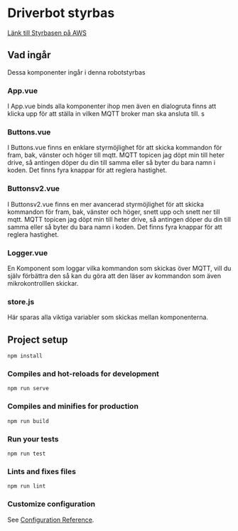 # Driverbot styrbas
[Länk till Styrbasen på AWS](http://robodriver.s3.amazonaws.com/index.html)

## Vad ingår
Dessa komponenter ingår i denna robotstyrbas

### App.vue
I App.vue binds alla komponenter ihop men även en dialogruta finns att klicka upp för att ställa in vilken MQTT broker man ska ansluta till.
s
### Buttons.vue
I Buttons.vue finns en enklare styrmöjlighet för att skicka kommandon för fram, bak, vänster och höger till mqtt.
MQTT topicen jag döpt min till heter drive, så antingen döper du din till samma eller så byter du bara namn i koden.
Det finns fyra knappar för att reglera hastighet.
### Buttonsv2.vue
I Buttonsv2.vue finns en mer avancerad styrmöjlighet för att skicka kommandon för fram, bak, vänster och höger, snett upp  och snett ner till mqtt.
MQTT topicen jag döpt min till heter drive, så antingen döper du din till samma eller så byter du bara namn i koden.
Det finns fyra knappar för att reglera hastighet.

### Logger.vue
En Komponent som loggar vilka kommandon som skickas över MQTT, vill du själv förbättra den så kan du göra att den läser av kommandon som även mikrokontrolllen skickar.

### store.js
Här sparas alla viktiga variabler som skickas mellan komponenterna.

## Project setup
```
npm install
```

### Compiles and hot-reloads for development
```
npm run serve
```

### Compiles and minifies for production
```
npm run build
```

### Run your tests
```
npm run test
```

### Lints and fixes files
```
npm run lint
```

### Customize configuration
See [Configuration Reference](https://cli.vuejs.org/config/).
